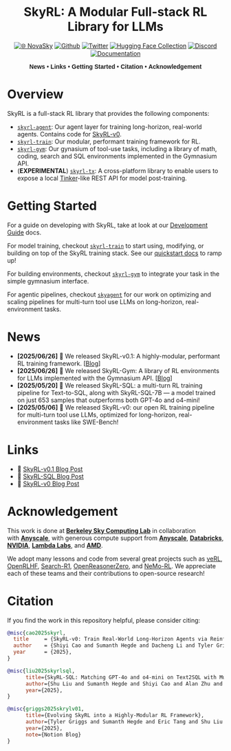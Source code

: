 <div align="center">

# SkyRL: A Modular Full-stack RL Library for LLMs


[![🌐 NovaSky](https://img.shields.io/badge/-Visit%20Website-5865F2?style=for-the-badge)](https://novasky-ai.github.io/) [![Github](https://img.shields.io/badge/SkyRL-000000?style=for-the-badge&logo=github&logoColor=000&logoColor=white)](https://github.com/NovaSky-AI/SkyRL) [![Twitter](https://img.shields.io/badge/NovaSky-white?style=for-the-badge&logo=X&logoColor=000&color=000&labelColor=white)](https://x.com/NovaSkyAI) [![Hugging Face Collection](https://img.shields.io/badge/NovaSky-fcd022?style=for-the-badge&logo=huggingface&logoColor=000&labelColor)](https://huggingface.co/NovaSky-AI) [![Discord](https://img.shields.io/badge/NovaSky-5865F2?style=for-the-badge&logo=discord&logoColor=white)](https://discord.gg/cJF2JUaaAN) [![Documentation](https://img.shields.io/badge/Documentation-blue?style=for-the-badge&logo=readthedocs&logoColor=white)](https://skyrl.readthedocs.io/en/latest/)



<div align="center" style="font-family: Arial, sans-serif;">
  <p>
    <a href="#news" style="text-decoration: none; font-weight: bold;">News</a> •
    <a href="#links" style="text-decoration: none; font-weight: bold;">Links</a> •
    <a href="#getting-started" style="text-decoration: none; font-weight: bold;">Getting Started</a> •
    <a href="#citation" style="text-decoration: none; font-weight: bold;">Citation</a> •
    <a href="#acknowledgement" style="text-decoration: none; font-weight: bold;">Acknowledgement</a> 
  </p>
</div>

</div>

# Overview

SkyRL is a full-stack RL library that provides the following components:

- [`skyrl-agent`](./skyrl-agent): Our agent layer for training long-horizon, real-world agents. Contains code for [SkyRL-v0](https://novasky-ai.notion.site/skyrl-v0).
- [`skyrl-train`](./skyrl-train): Our modular, performant training framework for RL.
- [`skyrl-gym`](./skyrl-gym): Our gynasium of tool-use tasks, including a library of math, coding, search and SQL environments implemented in the Gymnasium API.
- (**EXPERIMENTAL**) [`skyrl-tx`](./skyrl-tx): A cross-platform library to enable users to expose a local [Tinker](https://thinkingmachines.ai/tinker/)-like REST API for model post-training.

# Getting Started

For a guide on developing with SkyRL, take at look at our [Development Guide](https://skyrl.readthedocs.io/en/latest/getting-started/development.html) docs.

For model training, checkout [`skyrl-train`](./skyrl-train) to start using, modifying, or building on top of the SkyRL training stack. See our [quickstart docs](https://skyrl.readthedocs.io/en/latest/index.html) to ramp up!

For building environments, checkout [`skyrl-gym`](./skyrl-gym) to integrate your task in the simple gymnasium interface.

For agentic pipelines, checkout [`skyagent`](./skyagent) for our work on optimizing and scaling pipelines for multi-turn tool use LLMs on long-horizon, real-environment tasks.


# News
- **[2025/06/26]** 🎉 We released SkyRL-v0.1: A highly-modular, performant RL training framework. [[Blog](https://novasky-ai.notion.site/skyrl-v01)]
- **[2025/06/26]** 🎉 We released SkyRL-Gym: A library of RL environments for LLMs implemented with the Gymnasium API. [[Blog](https://novasky-ai.notion.site/skyrl-v01)]
- **[2025/05/20]** 🎉 We released SkyRL-SQL: a multi-turn RL training pipeline for Text-to-SQL, along with SkyRL-SQL-7B — a model trained on just 653 samples that outperforms both GPT-4o and o4-mini!
- **[2025/05/06]** 🎉 We released SkyRL-v0: our open RL training pipeline for multi-turn tool use LLMs, optimized for long-horizon, real-environment tasks like SWE-Bench!

# Links
- 📜 [SkyRL-v0.1 Blog Post](https://novasky-ai.notion.site/skyrl-v01)
- 📜 [SkyRL-SQL Blog Post](https://novasky-ai.notion.site/skyrl-sql)
- 📜 [SkyRL-v0 Blog Post](https://novasky-ai.notion.site/skyrl-v0)

# Acknowledgement

This work is done at [**Berkeley Sky Computing Lab**](https://sky.cs.berkeley.edu/) in collaboration with [**Anyscale**](https://www.anyscale.com/), with generous compute support from [**Anyscale**](https://www.anyscale.com/), [**Databricks**](https://www.databricks.com/), [**NVIDIA**](https://developer.nvidia.com/brev), [**Lambda Labs**](https://lambdalabs.com/service/gpu-cloud?srsltid=AfmBOop5FnmEFTkavVtdZDsLWvHWNg6peXtat-OXJ9MW5GMNsk756PE5), and [**AMD**](https://www.amd.com/en.html).

We adopt many lessons and code from several great projects such as [veRL](https://github.com/volcengine/verl), [OpenRLHF](https://github.com/OpenRLHF/OpenRLHF), [Search-R1](https://github.com/PeterGriffinJin/Search-R1), [OpenReasonerZero](https://github.com/Open-Reasoner-Zero/Open-Reasoner-Zero), and [NeMo-RL](https://github.com/NVIDIA-NeMo/RL). We appreciate each of these teams and their contributions to open-source research!


# Citation

If you find the work in this repository helpful, please consider citing:

```bibtex
@misc{cao2025skyrl,
  title     = {SkyRL-v0: Train Real-World Long-Horizon Agents via Reinforcement Learning},
  author    = {Shiyi Cao and Sumanth Hegde and Dacheng Li and Tyler Griggs and Shu Liu and Eric Tang and Jiayi Pan and Xingyao Wang and Akshay Malik and Graham Neubig and Kourosh Hakhamaneshi and Richard Liaw and Philipp Moritz and Matei Zaharia and Joseph E. Gonzalez and Ion Stoica},
  year      = {2025},
}
```

```bibtex
@misc{liu2025skyrlsql,
      title={SkyRL-SQL: Matching GPT-4o and o4-mini on Text2SQL with Multi-Turn RL},
      author={Shu Liu and Sumanth Hegde and Shiyi Cao and Alan Zhu and Dacheng Li and Tyler Griggs and Eric Tang and Akshay Malik and Kourosh Hakhamaneshi and Richard Liaw and Philipp Moritz and Matei Zaharia and Joseph E. Gonzalez and Ion Stoica},
      year={2025},
}
```

```bibtex
@misc{griggs2025skrylv01,
      title={Evolving SkyRL into a Highly-Modular RL Framework},
      author={Tyler Griggs and Sumanth Hegde and Eric Tang and Shu Liu and Shiyi Cao and Dacheng Li and Charlie Ruan and Philipp Moritz and Kourosh Hakhamaneshi and Richard Liaw and Akshay Malik and Matei Zaharia and Joseph E. Gonzalez and Ion Stoica},
      year={2025},
      note={Notion Blog}
}
```
